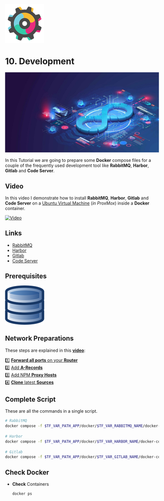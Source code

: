 ![Development Logo](_assets/images/development.png)
# 10. Development

![Development Banner](_assets/images/development_banner.png)

In this Tutorial we are going to prepare some **Docker** compose files for a couple of the frequently used development tool like **RabbitMQ**, **Harbor**, **Gitlab** and **Code Server**.

## Video

In this video I demonstrate how to install **RabbitMQ**, **Harbor**, **Gitlab** and **Code Server** on a [Ubuntu Virtual Machine](../01_setting_up_a_cheap_home_lab_with_proxmox/018_ubuntu/README.md) (*in ProxMox*) inside a **Docker** container.

[![Video](_assets/images/development_video.png)](https://youtu.be/XXXXXXXXXXXXX)

## Links

- [RabbitMQ](https://rabbitmq.com)
- [Harbor](https://bitnami.com/stack/harbor)
- [Gitlab](https://gitlab.com)
- [Code Server](https://gitlab.com)

## Prerequisites

[![05. Databases](../05_databases/_assets/images/database.png)](../05_databases/README.md)

## Network Preparations

These steps are explained in this **[video](https://youtu.be/8UoNDwNV4R8)**:

1️⃣ [**Forward all ports** on your **Router**](../05_databases/README.md#forward-ports-router) \
2️⃣ [Add **A-Records**](../05_databases/README.md#add-a-record) \
3️⃣ [Add NPM **Proxy Hosts**](../05_databases/README.md#npm-proxy-host) \
4️⃣ [**Clone** latest **Sources**](../05_databases/README.md#latest-sources)

## Complete Script

These are all the commands in a single script.
  ```bash
  # RabbitMQ
  docker compose -f $TF_VAR_PATH_APP/docker/$TF_VAR_RABBITMQ_NAME/docker-compose.yaml up -d

  # Harbor
  docker compose -f $TF_VAR_PATH_APP/docker/$TF_VAR_HARBOR_NAME/docker-compose.yaml up -d

  # Gitlab
  docker compose -f $TF_VAR_PATH_APP/docker/$TF_VAR_GITLAB_NAME/docker-compose.yaml up -d
  ```

## Check Docker

- **Check** Containers
  ```bash
  docker ps
  ```
